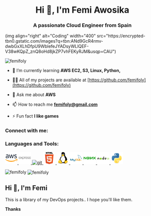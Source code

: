 <h1 align="center">Hi 👋, I'm Femi Awosika</h1>
<h3 align="center">A passionate Cloud Engineer from Spain</h3>
(img align="right" alt="Coding" width="400" src="https://encrypted-tbn0.gstatic.com/images?q=tbn:ANd9GcR4rmv-dwbGxXLhDfpU9WblefeJYADsyWLlQEF-V38wKQpZ_znQ8oHd8jkZP7vhFEKyRJM&usqp=CAU")

<p align="left"> <img src="https://komarev.com/ghpvc/?username=femifoly&label=Profile%20views&color=0e75b6&style=flat" alt="femifoly" /> </p>

- 🌱 I’m currently learning **AWS EC2, S3, Linux, Python,**

- 👨‍💻 All of my projects are available at [https://github.com/femifoly](https://github.com/femifoly)

- 💬 Ask me about **AWS**

- 📫 How to reach me **femifoly@gmail.com**

- ⚡ Fun fact **I like games**

<h3 align="left">Connect with me:</h3>
<p align="left">
</p>

<h3 align="left">Languages and Tools:</h3>
<p align="left"> <a href="https://aws.amazon.com" target="_blank" rel="noreferrer"> <img src="https://raw.githubusercontent.com/devicons/devicon/master/icons/amazonwebservices/amazonwebservices-original-wordmark.svg" alt="aws" width="40" height="40"/> </a> <a href="https://expressjs.com" target="_blank" rel="noreferrer"> <img src="https://raw.githubusercontent.com/devicons/devicon/master/icons/express/express-original-wordmark.svg" alt="express" width="40" height="40"/> </a> <a href="https://git-scm.com/" target="_blank" rel="noreferrer"> <img src="https://www.vectorlogo.zone/logos/git-scm/git-scm-icon.svg" alt="git" width="40" height="40"/> </a> <a href="https://www.w3.org/html/" target="_blank" rel="noreferrer"> <img src="https://raw.githubusercontent.com/devicons/devicon/master/icons/html5/html5-original-wordmark.svg" alt="html5" width="40" height="40"/> </a> <a href="https://www.linux.org/" target="_blank" rel="noreferrer"> <img src="https://raw.githubusercontent.com/devicons/devicon/master/icons/linux/linux-original.svg" alt="linux" width="40" height="40"/> </a> <a href="https://www.mysql.com/" target="_blank" rel="noreferrer"> <img src="https://raw.githubusercontent.com/devicons/devicon/master/icons/mysql/mysql-original-wordmark.svg" alt="mysql" width="40" height="40"/> </a> <a href="https://www.nginx.com" target="_blank" rel="noreferrer"> <img src="https://raw.githubusercontent.com/devicons/devicon/master/icons/nginx/nginx-original.svg" alt="nginx" width="40" height="40"/> </a> <a href="https://nodejs.org" target="_blank" rel="noreferrer"> <img src="https://raw.githubusercontent.com/devicons/devicon/master/icons/nodejs/nodejs-original-wordmark.svg" alt="nodejs" width="40" height="40"/> </a> <a href="https://www.python.org" target="_blank" rel="noreferrer"> <img src="https://raw.githubusercontent.com/devicons/devicon/master/icons/python/python-original.svg" alt="python" width="40" height="40"/> </a> </p>

<p><img align="left" src="https://github-readme-stats.vercel.app/api/top-langs?username=femifoly&show_icons=true&locale=en&layout=compact" alt="femifoly" /></p>

<p>&nbsp;<img align="center" src="https://github-readme-stats.vercel.app/api?username=femifoly&show_icons=true&locale=en" alt="femifoly" /></p>

## Hi 👋, I'm Femi
   This is a library of my DevOps projects..
   I hope you'll like them.
  
  **Thanks** 
